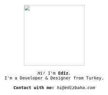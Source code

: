 <p align="center">

  <br>
  <br>
  
  <img width="200" src="https://edizbaha.com/cat.gif">
 
  <br>
  <br>
  
  <samp>
    <i>Hi!</i> I'm <b>Ediz</b>.
    <br> 
    I'm a Developer & Designer from Turkey.
    <br>
    <br>
    <b>Contact with me:</b> <i>hi@edizbaha.com</i>
    <br>
  </samp>
  <br>
  <br>
  <br>
  <br>
  <br>

</p>
